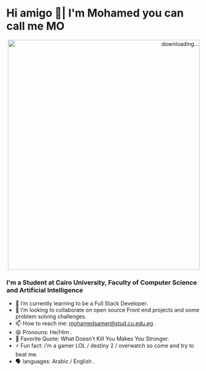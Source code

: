 # Hi amigo 👋| I'm Mohamed you can call me MO

<p align="right">
 <img alt=" downloading..." src="https://i.pinimg.com/originals/85/76/e7/8576e72412abae39b4d2cfb74f81d999.gif" width="500" height="600" />
<p/>


### I'm a Student at Cairo University, Faculty of Computer Science and Artificial Intelligence

- 🌱 I’m currently learning to be a Full Stack Developer.
- 👯 I’m looking to collaborate on open source Front end projects and some problem solving challenges.
- 📫 How to reach me: mohamedsamer@stud.cu.edu.eg .
- 😄 Pronouns: He/Him .
- 🔖 Favorite Quote: What Doesn’t Kill You Makes You Stronger.
- ⚡ Fun fact: i'm a gamer LOL / destiny 2 / overwatch so come and try to beat me.
- 🗣️ languages: Arabic / English .
